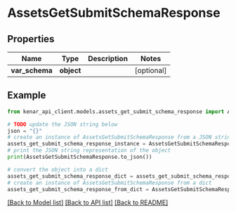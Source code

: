 # AssetsGetSubmitSchemaResponse


## Properties

Name | Type | Description | Notes
------------ | ------------- | ------------- | -------------
**var_schema** | **object** |  | [optional] 

## Example

```python
from kenar_api_client.models.assets_get_submit_schema_response import AssetsGetSubmitSchemaResponse

# TODO update the JSON string below
json = "{}"
# create an instance of AssetsGetSubmitSchemaResponse from a JSON string
assets_get_submit_schema_response_instance = AssetsGetSubmitSchemaResponse.from_json(json)
# print the JSON string representation of the object
print(AssetsGetSubmitSchemaResponse.to_json())

# convert the object into a dict
assets_get_submit_schema_response_dict = assets_get_submit_schema_response_instance.to_dict()
# create an instance of AssetsGetSubmitSchemaResponse from a dict
assets_get_submit_schema_response_from_dict = AssetsGetSubmitSchemaResponse.from_dict(assets_get_submit_schema_response_dict)
```
[[Back to Model list]](../README.md#documentation-for-models) [[Back to API list]](../README.md#documentation-for-api-endpoints) [[Back to README]](../README.md)


